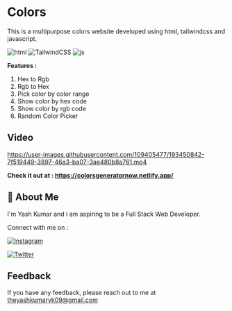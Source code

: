 # Colors

This is a multipurpose colors website developed using html, tailwindcss and javascript.

![html](https://user-images.githubusercontent.com/109405477/193323207-87346e49-791a-4c7b-a9cd-26aec55d5f1f.svg) ![TailwindCSS](https://img.shields.io/badge/-%20TAILWINDCSS-blue) ![js](https://user-images.githubusercontent.com/109405477/193323275-7ff8faa7-26e3-4942-8b57-b6e9ed660cd3.svg)

**Features :**

1. Hex to Rgb
2. Rgb to Hex
3. Pick color by color range
4. Show color by hex code
5. Show color by rgb code
6. Random Color Picker

## Video

https://user-images.githubusercontent.com/109405477/193450842-7f519449-3897-46a3-ba07-3ae480b8a761.mp4



**Check it out at : https://colorsgeneratornow.netlify.app/**

## 🚀 About Me

I'm Yash Kumar and i am aspiring to be a Full Stack Web Developer.

Connect with me on :

[![Instagram](https://img.shields.io/badge/Instagram-%23E4405F.svg?style=for-the-badge&logo=Instagram&logoColor=white)](https://www.instagram.com/theyash_yk09/)

[![Twitter](https://img.shields.io/badge/Twitter-%231DA1F2.svg?style=for-the-badge&logo=Twitter&logoColor=white)](https://www.twitter.com/theyash_yk09/)

## Feedback

If you have any feedback, please reach out to me at theyashkumaryk09@gmail.com
